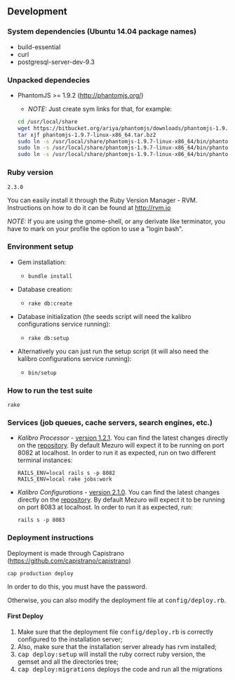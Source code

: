 ## Development

### System dependencies (Ubuntu 14.04 package names)
  - build-essential
  - curl
  - postgresql-server-dev-9.3

### Unpacked dependecies
  - PhantomJS >= 1.9.2 (http://phantomjs.org/)
    - *NOTE:* Just create sym links for that, for example:

    ```bash
    cd /usr/local/share
    wget https://bitbucket.org/ariya/phantomjs/downloads/phantomjs-1.9.7-linux-x86_64.tar.bz2
    tar xjf phantomjs-1.9.7-linux-x86_64.tar.bz2
    sudo ln -s /usr/local/share/phantomjs-1.9.7-linux-x86_64/bin/phantomjs /usr/local/share/phantomjs
    sudo ln -s /usr/local/share/phantomjs-1.9.7-linux-x86_64/bin/phantomjs /usr/local/bin/phantomjs
    sudo ln -s /usr/local/share/phantomjs-1.9.7-linux-x86_64/bin/phantomjs /usr/bin/phantomjs
    ```

### Ruby version

  `2.3.0`

  You can easily install it through the Ruby Version Manager - RVM. Instructions on how to do it can be found at http://rvm.io

  *NOTE:* If you are using the gnome-shell, or any derivate like terminator, you have to mark on your profile the option to use a "login bash".


### Environment setup

- Gem installation:
  - `bundle install`

- Database creation:
  - `rake db:create`

- Database initialization (the seeds script will need the kalibro configurations service running):
  - `rake db:setup`

- Alternatively you can just run the setup script (it will also need the kalibro configurations service running):
  - `bin/setup`

### How to run the test suite

    rake

### Services (job queues, cache servers, search engines, etc.)

- _Kalibro Processor_ - [version 1.2.1](https://github.com/mezuro/kalibro_processor/archive/v1.2.1.zip).
  You can find the latest changes directly on the [repository](https://github.com/mezuro/kalibro_processor).
  By default Mezuro will expect it to be running on port 8082 at localhost.
  In order to run it as expected, run on two different terminal instances:

      RAILS_ENV=local rails s -p 8082
      RAILS_ENV=local rake jobs:work

- _Kalibro Configurations_ - [version 2.1.0](https://github.com/mezuro/kalibro_configurations/archive/v2.1.0.zip).
  You can find the latest changes directly on the [repository](https://github.com/mezuro/kalibro_configurations).
  By default Mezuro will expect it to be running on port 8083 at localhost.
  In order to run it as expected, run:

      rails s -p 8083

### Deployment instructions

  Deployment is made through Capistrano (https://github.com/capistrano/capistrano)

    cap production deploy

  In order to do this, you must have the password.

  Otherwise, you can also modify the deployment file at <tt>config/deploy.rb</tt>.

#### First Deploy

  1. Make sure that the deployment file <tt>config/deploy.rb</tt> is correctly configured to the installation server;
  2. Also, make sure that the installation server already has rvm installed;
  3. <tt>cap deploy:setup</tt> will install the ruby correct ruby version, the gemset and all the directories tree;
  4. <tt>cap deploy:migrations</tt> deploys the code and run all the migrations
